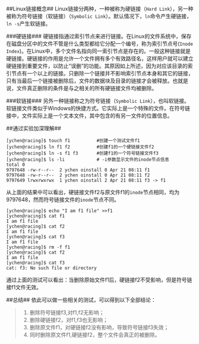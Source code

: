 ##Linux链接概念##
Linux链接分两种，一种被称为硬链接（`Hard Link`），另一种被称为符号链接（软链接）（`Symbolic Link`）。默认情况下，`ln`命令产生硬链接，`ln -s`产生软链接。

###硬链接###
硬链接指通过索引节点来进行链接。在Linux的文件系统中，保存在磁盘分区中的文件不管是什么类型都给它分配一个编号，称为索引节点号(`Inode Index`)。在Linux中，多个文件名指向同一索引节点是存在的。一般这种链接就是硬链接。硬链接的作用是允许一个文件拥有多个有效路径名，这样用户就可以建立硬链接到重要文件，以防止“误删”的功能。其原因如上所述，因为对应该目录的索引节点有一个以上的链接。只删除一个链接并不影响索引节点本身和其它的链接，只有当最后一个链接被删除后，文件的数据块及目录的链接才会被释放。也就是说，文件真正删除的条件是与之相关的所有硬链接文件均被删除。

###软链接###
另外一种链接称之为符号链接（`Symbolic Link`），也叫软链接。软链接文件类似于Windows的快捷方式。它实际上是一个特殊的文件。在符号链接中，文件实际上是一个文本文件，其中包含的有另一文件的位置信息。

##通过实验加深理解##
```
[ychen@racing]$ touch f1          #创建一个测试文件f1
[ychen@racing]$ ln f1 f2          #创建f1的一个硬链接文件f2
[ychen@racing]$ ln -s f1 f3       #创建f1的一个符号链接文件f3
[ychen@racing]$ ls -li            # -i参数显示文件的inode节点信息
total 0
9797648 -rw-r--r--  2 ychen oinstall 0 Apr 21 08:11 f1
9797648 -rw-r--r--  2 ychen oinstall 0 Apr 21 08:11 f2
9797649 lrwxrwxrwx  1 ychen oinstall 2 Apr 21 08:11 f3 -> f1
```

从上面的结果中可以看出，硬链接文件f2与原文件f1的`inode`节点相同，均为9797648，然而符号链接文件的`inode`节点不同。

```
[ychen@racing]$ echo "I am f1 file" >>f1
[ychen@racing]$ cat f1
I am f1 file
[ychen@racing]$ cat f2
I am f1 file
[ychen@racing]$ cat f3
I am f1 file
[ychen@racing]$ rm -f f1
[ychen@racing]$ cat f2
I am f1 file
[ychen@racing]$ cat f3
cat: f3: No such file or directory
```

通过上面的测试可以看出：当删除原始文件f1后，硬链接f2不受影响，但是符号链接f1文件无效。

##总结##
依此可以做一些相关的测试，可以得到以下全部结论：
> 1. 删除符号链接f3,对f1,f2无影响；
> 2. 删除硬链接f2，对f1,f3也无影响；
> 3. 删除原文件f1，对硬链接f2没有影响，导致符号链接f3失效；
> 4. 同时删除原文件f1,硬链接f2，整个文件会真正的被删除。
